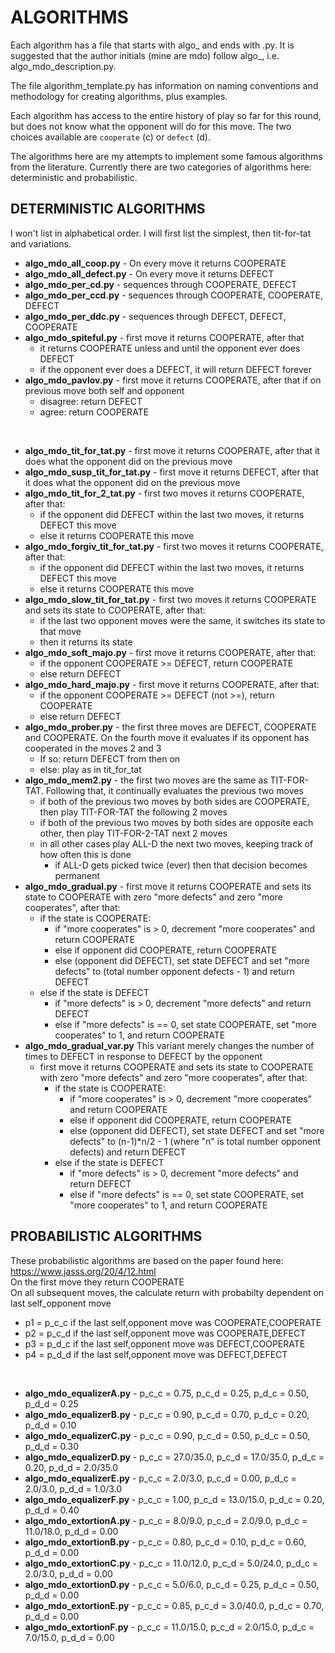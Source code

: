 # ALGORITHMS

Each algorithm has a file that starts with algo_ and ends with .py. It is suggested that the author initials (mine are mdo) follow algo_, i.e. algo_mdo_description.py.

The file algorithm_template.py has information on naming conventions and methodology for creating algorithms, plus examples.

Each algorithm has access to the entire history of play so far for this round, but does not know what the opponent will do for this move. The two choices available are `cooperate` (c) or `defect` (d).

The algorithms here are my attempts to implement some famous algorithms from the literature. Currently there are two categories of algorithms here: deterministic and probabilistic.

## DETERMINISTIC ALGORITHMS

I won't list in alphabetical order. I will first list the simplest, then tit-for-tat and variations.

- **algo_mdo_all_coop.py** - On every move it returns COOPERATE
- **algo_mdo_all_defect.py** - On every move it returns DEFECT
- **algo_mdo_per_cd.py** - sequences through COOPERATE, DEFECT
- **algo_mdo_per_ccd.py** - sequences through COOPERATE, COOPERATE, DEFECT
- **algo_mdo_per_ddc.py** - sequences through DEFECT, DEFECT, COOPERATE
- **algo_mdo_spiteful.py** - first move it returns COOPERATE, after that
  - it returns COOPERATE unless and until the opponent ever does DEFECT
  - if the opponent ever does a DEFECT, it will return DEFECT forever
- **algo_mdo_pavlov.py** - first move it returns COOPERATE, after that if on previous move both self and opponent
  - disagree: return DEFECT
  - agree: return COOPERATE

<br>

- **algo_mdo_tit_for_tat.py** - first move it returns COOPERATE, after that it does what the opponent did on the previous move
- **algo_mdo_susp_tit_for_tat.py** - first move it returns DEFECT, after that it does what the opponent did on the previous move
- **algo_mdo_tit_for_2_tat.py** - first two moves it returns COOPERATE, after that:
  - if the opponent did DEFECT within the last two moves, it returns DEFECT this move
  - else it returns COOPERATE this move
- **algo_mdo_forgiv_tit_for_tat.py** - first two moves it returns COOPERATE, after that:
  - if the opponent did DEFECT within the last two moves, it returns DEFECT this move
  - else it returns COOPERATE this move
- **algo_mdo_slow_tit_for_tat.py** - first two moves it returns COOPERATE and sets its state to COOPERATE, after that:
  - if the last two opponent moves were the same, it switches its state to that move
  - then it returns its state
- **algo_mdo_soft_majo.py**  - first move it returns COOPERATE, after that:
  - if the opponent COOPERATE >= DEFECT, return COOPERATE
  - else return DEFECT
- **algo_mdo_hard_majo.py**  - first move it returns COOPERATE, after that:
  - if the opponent COOPERATE >= DEFECT (not >=), return COOPERATE
  - else return DEFECT
- **algo_mdo_prober.py** - the first three moves are DEFECT, COOPERATE and COOPERATE. On the fourth move it evaluates if its opponent has cooperated in the moves 2 and 3
  - If so: return DEFECT from then on
  - else: play as in tit_for_tat
- **algo_mdo_mem2.py** - the first two moves are the same as TIT-FOR-TAT. Following that, it continually evaluates the previous two moves
  - if both of the previous two moves by both sides are COOPERATE, then play TIT-FOR-TAT the following 2 moves
  - if both of the previous two moves by both sides are opposite each other, then play TIT-FOR-2-TAT next 2 moves
  - in all other cases play ALL-D the next two moves, keeping track of how often this is done
    - if ALL-D gets picked twice (ever) then that decision becomes permanent
- **algo_mdo_gradual.py** - first move it returns COOPERATE and sets its state to COOPERATE with zero "more defects" and zero "more cooperates", after that:
  - if the state is COOPERATE:
    - if "more cooperates" is > 0, decrement "more cooperates" and return COOPERATE
    - else if opponent did COOPERATE, return COOPERATE
    - else (opponent did DEFECT), set state DEFECT and set "more defects" to (total number opponent defects - 1) and return DEFECT
  - else if the state is DEFECT
    - if "more defects" is > 0, decrement "more defects" and return DEFECT
    -  else if "more defects" is == 0, set state COOPERATE, set "more cooperates" to 1, and return COOPERATE
- **algo_mdo_gradual_var.py** This variant merely changes the number of times to DEFECT in response to DEFECT by the opponent
  - first move it returns COOPERATE and sets its state to COOPERATE with zero "more defects" and zero "more cooperates", after that:
    - if the state is COOPERATE:
      - if "more cooperates" is > 0, decrement "more cooperates" and return COOPERATE
      - else if opponent did COOPERATE, return COOPERATE
      - else (opponent did DEFECT), set state DEFECT and set "more defects" to (n-1)*n/2 - 1 (where "n" is total number opponent defects) and return DEFECT
    - else if the state is DEFECT
      - if "more defects" is > 0, decrement "more defects" and return DEFECT
      - else if "more defects" is == 0, set state COOPERATE, set "more cooperates" to 1, and return COOPERATE

## PROBABILISTIC ALGORITHMS

These probabilistic algorithms are based on the paper found here: https://www.jasss.org/20/4/12.html<br>
On the first move they return COOPERATE<br>
On all subsequent moves, the calculate return with probabilty dependent on last self_opponent move<br>
- p1 = p_c_c if the last self,opponent move was COOPERATE,COOPERATE
- p2 = p_c_d if the last self,opponent move was COOPERATE,DEFECT
- p3 = p_d_c if the last self,opponent move was DEFECT,COOPERATE
- p4 = p_d_d if the last self,opponent move was DEFECT,DEFECT

<br>

- **algo_mdo_equalizerA.py** - p_c_c = 0.75, p_c_d = 0.25, p_d_c = 0.50, p_d_d = 0.25
- **algo_mdo_equalizerB.py** - p_c_c = 0.90, p_c_d = 0.70, p_d_c = 0.20, p_d_d = 0.10
- **algo_mdo_equalizerC.py** - p_c_c = 0.90, p_c_d = 0.50, p_d_c = 0.50, p_d_d = 0.30
- **algo_mdo_equalizerD.py** - p_c_c = 27.0/35.0, p_c_d = 17.0/35.0, p_d_c = 0.20, p_d_d = 2.0/35.0
- **algo_mdo_equalizerE.py** - p_c_c = 2.0/3.0, p_c_d = 0.00, p_d_c = 2.0/3.0, p_d_d = 1.0/3.0
- **algo_mdo_equalizerF.py** - p_c_c = 1.00, p_c_d = 13.0/15.0, p_d_c = 0.20, p_d_d = 0.40
- **algo_mdo_extortionA.py** - p_c_c = 8.0/9.0, p_c_d = 2.0/9.0, p_d_c = 11.0/18.0, p_d_d = 0.00
- **algo_mdo_extortionB.py** - p_c_c = 0.80, p_c_d = 0.10, p_d_c = 0.60, p_d_d = 0.00
- **algo_mdo_extortionC.py** - p_c_c = 11.0/12.0, p_c_d = 5.0/24.0, p_d_c = 2.0/3.0, p_d_d = 0.00
- **algo_mdo_extortionD.py** - p_c_c = 5.0/6.0, p_c_d = 0.25, p_d_c = 0.50, p_d_d = 0.00
- **algo_mdo_extortionE.py** - p_c_c = 0.85, p_c_d = 3.0/40.0, p_d_c = 0.70, p_d_d = 0.00
- **algo_mdo_extortionF.py** - p_c_c = 11.0/15.0, p_c_d = 2.0/15.0, p_d_c = 7.0/15.0, p_d_d = 0.00
